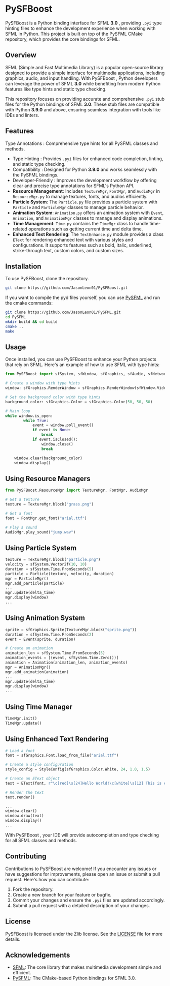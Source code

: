 # PySFBoost
PySFBoost is a Python binding interface for SFML **3.0** , providing `.pyi` type hinting files to enhance the development experience when working with SFML in Python. This project is built on top of the PySFML CMake repository, which provides the core bindings for SFML.

## Overview
SFML (Simple and Fast Multimedia Library) is a popular open-source library designed to provide a simple interface for multimedia applications, including graphics, audio, and input handling. With PySFBoost , Python developers can leverage the power of SFML **3.0** while benefiting from modern Python features like type hints and static type checking.

This repository focuses on providing accurate and comprehensive `.pyi` stub files for the Python bindings of SFML **3.0**. These stub files are compatible with Python **3.9.0** and above, ensuring seamless integration with tools like IDEs and linters.

## Features
Type Annotations : Comprehensive type hints for all PySFML classes and methods.
- Type Hinting : Provides `.pyi` files for enhanced code completion, linting, and static type checking.
- Compatibility : Designed for Python **3.9.0** and works seamlessly with the PySFML bindings.
- Developer-Friendly : Improves the development workflow by offering clear and precise type annotations for SFML's Python API.
- **Resource Management**: Includes `TextureMgr`, `FontMgr`, and `AudioMgr` in `ResourceMgr.py` to manage textures, fonts, and audios efficiently.
- **Particle System**: The `Particle.py` file provides a particle system with `Particle` and `ParticleMgr` classes to manage particle behavior.
- **Animation System**: `Animation.py` offers an animation system with `Event`, `Animation`, and `AnimationMgr` classes to manage and display animations.
- **Time Management**: `Time.py` contains the `TimeMgr` class to handle time-related operations such as getting current time and delta time.
- **Enhanced Text Rendering**: The `TextEnhance.py` module provides a class `EText` for rendering enhanced text with various styles and configurations. It supports features such as bold, italic, underlined, strike-through text, custom colors, and custom sizes.

## Installation
To use PySFBoost, clone the repository.

```bash
git clone https://github.com/JasonLeon01/PySFBoost.git
```

If you want to compile the pyd files yourself, you can use [PySFML](https://github.com/JasonLeon01/PySFML) and run the cmake commands:

```bash
git clone https://github.com/JasonLeon01/PySFML.git
cd PySFML
mkdir build && cd build
cmake ..
make
```

## Usage
Once installed, you can use PySFBoost to enhance your Python projects that rely on SFML. Here's an example of how to use SFML with type hints:

```python
from PySFBoost import sfSystem, sfWindow, sfGraphics, sfAudio, sfNetwork

# Create a window with type hints
window: sfGraphics.RenderWindow = sfGraphics.RenderWindow(sfWindow.VideoMode(sfSystem.Vector2u(800, 600)), "pysf Test")

# Set the background color with type hints
background_color: sfGraphics.Color = sfGraphics.Color(50, 50, 50)

# Main loop
while window.is_open:
        while True:
            event = window.poll_event()
            if event is None:
                break
            if event.isClosed():
                window.close()
                break

    window.clear(background_color)
    window.display()
```

## Using Resource Managers
```python
from PySFBoost.ResourceMgr import TextureMgr, FontMgr, AudioMgr

# Get a texture
texture = TextureMgr.block("grass.png")

# Get a font
font = FontMgr.get_font("arial.ttf")

# Play a sound
AudioMgr.play_sound("jump.wav")
```

## Using Particle System
```python
texture = TextureMgr.block("particle.png")
velocity = sfSystem.Vector2f(10, 10)
duration = sfSystem.Time.FromSeconds(5)
particle = Particle(texture, velocity, duration)
mgr = ParticleMgr()
mgr.add_particle(particle)
...
mgr.update(delta_time)
mgr.display(window)
...
```

## Using Animation System
```python
sprite = sfGraphics.Sprite(TextureMgr.block("sprite.png"))
duration = sfSystem.Time.FromSeconds(2)
event = Event(sprite, duration)

# Create an animation
animation_len = sfSystem.Time.FromSeconds(5)
animation_events = [(event, sfSystem.Time.Zero())]
animation = Animation(animation_len, animation_events)
mgr = AnimationMgr()
mgr.add_animation(animation)
...
mgr.update(delta_time)
mgr.display(window)
...
```

## Using Time Manager
```python
TimeMgr.init()
TimeMgr.update()
```

## Using Enhanced Text Rendering
```python
# Load a font
font = sfGraphics.Font.load_from_file("arial.ttf")

# Create a style configuration
style_config = StyleConfig(sfGraphics.Color.White, 24, 1.0, 1.5)

# Create an EText object
text = EText(font, r"\c[red]\s[24]Hello World!\c[white]\s[12] This is enhanced text.", sfSystem.Vector2u(800, 600), style_config)

# Render the text
text.render()

...
window.clear()
window.draw(text)
window.display()
...
```

With PySFBoost , your IDE will provide autocompletion and type checking for all SFML classes and methods.

## Contributing
Contributions to PySFBoost are welcome! If you encounter any issues or have suggestions for improvements, please open an issue or submit a pull request. Here's how you can contribute:

1. Fork the repository.
2. Create a new branch for your feature or bugfix.
3. Commit your changes and ensure the `.pyi` files are updated accordingly.
4. Submit a pull request with a detailed description of your changes.

## License
PySFBoost is licensed under the Zlib license. See the [LICENSE](license.md) file for more details.

## Acknowledgements
- [SFML](https://www.sfml-dev.org/): The core library that makes multimedia development simple and efficient.
- [PySFML](https://github.com/JasonLeon01/PySFML): The CMake-based Python bindings for SFML 3.0.

